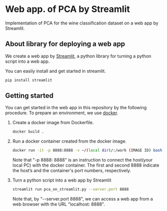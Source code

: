 # Web app. of PCA by Streamlit

Implementation of PCA for the wine classification dataset on a web app by Streamlit.

## About library for deploying a web app

We create a web app by 
[Streamlit](https://streamlit.io/),
a python library for turning a python script into a web app.

You can easily install and get started in streamlit.

```bash
pip install streamlit
```

## Getting started

You can get started in the web app in this repository by the following procedure. To prepare an environment, we use 
[docker](https://www.docker.com/).

1.  Create a docker image from Dockerfile.

    ```bash
    docker build .
    ```

2.  Run a docker container created from the docker image. 

    ```bash
    docker run -it -p 8888:8888 -v ~/(local dir)/:/work (IMAGE ID) bash
    ```

    Note that "-p 8888: 8888" is an instruction to connect the host(your local PC) with the docker container. The first and second 8888 indicate the host’s and the container's port numbers, respectively.

3.  Turn a python script into a web app by Streamlit

    ```bash
    streamlit run pca_on_streamlit.py --server.port 8888
    ```

    Note that, by "--server.port 8888", we can access a web app from a web browser with the URL "localhost: 8888".